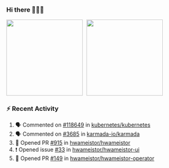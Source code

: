 ### Hi there 👋👋👋

<div style="display: flex; gap: 10px;">
  <img height="200px" src="https://github-readme-stats.vercel.app/api?username=Vacant2333&show_icons=true&theme=flag-india&count_private=true&hide_rank=true&include_all_commits=true">
  <img height="200px" src="https://github-readme-stats.vercel.app/api/top-langs/?username=Vacant2333&layout=donut">
</div>

### :zap: Recent Activity

<!--START_SECTION:activity-->
1. 🗣 Commented on [#118649](https://github.com/kubernetes/kubernetes/issues/118649) in [kubernetes/kubernetes](https://github.com/kubernetes/kubernetes)
2. 🗣 Commented on [#3685](https://github.com/karmada-io/karmada/issues/3685) in [karmada-io/karmada](https://github.com/karmada-io/karmada)
3. 💪 Opened PR [#915](https://github.com/hwameistor/hwameistor/pull/915) in [hwameistor/hwameistor](https://github.com/hwameistor/hwameistor)
4. ❗ Opened issue [#33](https://github.com/hwameistor/hwameistor-ui/issues/33) in [hwameistor/hwameistor-ui](https://github.com/hwameistor/hwameistor-ui)
5. 💪 Opened PR [#149](https://github.com/hwameistor/hwameistor-operator/pull/149) in [hwameistor/hwameistor-operator](https://github.com/hwameistor/hwameistor-operator)
<!--END_SECTION:activity-->



<!--
**Vacant2333/Vacant2333** is a ✨ _special_ ✨ repository because its `README.md` (this file) appears on your GitHub profile.

Here are some ideas to get you started:

- 🔭 I’m currently working on ...
- 🌱 I’m currently learning ...
- 👯 I’m looking to collaborate on ...
- 🤔 I’m looking for help with ...
- 💬 Ask me about ...
- 📫 How to reach me: ...
- 😄 Pronouns: ...
- ⚡ Fun fact: ...
-->
